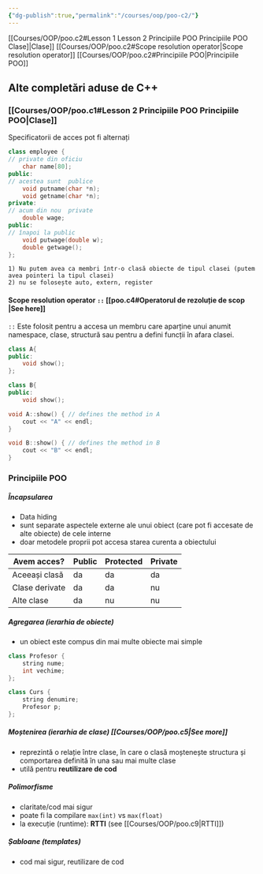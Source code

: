 ```yaml
---
{"dg-publish":true,"permalink":"/courses/oop/poo-c2/"}
---
```


[[Courses/OOP/poo.c2#Lesson 1 Lesson 2 Principiile POO Principiile POO Clase]\|Clase]]
[[Courses/OOP/poo.c2#Scope resolution operator\|Scope resolution operator]]
[[Courses/OOP/poo.c2#Principiile POO\|Principiile POO]]

## Alte completări aduse de C++

### [[Courses/OOP/poo.c1#Lesson 2 Principiile POO Principiile POO\|Clase]]

Specificatorii de acces pot fi alternați

```cpp
class employee { 
// private din oficiu
	char name[80]; 
public: 
// acestea sunt  publice
	void putname(char *n); 
	void getname(char *n); 
private: 
// acum din nou  private 
	double wage; 
public: 
// înapoi la public 
	void putwage(double w); 
	double getwage(); 
};
```

```ad-caution
1) Nu putem avea ca membri într-o clasă obiecte de tipul clasei (putem avea pointeri la tipul clasei) 
2) nu se folosește auto, extern, register
```

#### Scope resolution operator `::` [[poo.c4#Operatorul de rezoluție de scop ` `|See here]]

`::` Este folosit pentru a accesa un membru care aparține unui anumit namespace, clase, structură sau pentru a defini funcții în afara clasei.

```cpp
class A{
public:
	void show();
};

class B{
public:
	void show();

void A::show() { // defines the method in A
	cout << "A" << endl;
}

void B::show() { // defines the method in B
	cout << "B" << endl;
}
```

### Principiile POO

##### Încapsularea 

- Data hiding 
- sunt separate aspectele externe ale unui obiect (care pot fi accesate de alte obiecte) de cele interne 
- doar metodele proprii pot accesa starea curenta a obiectului

| Avem acces?    | Public | Protected | Private |
| -------------- | ------ | --------- | ------- |
| Aceeași clasă  | da     | da        | da      |
| Clase derivate | da     | da        | nu      |
| Alte clase     | da     | nu        | nu      |
##### Agregarea (ierarhia de obiecte) 
- un obiect este compus din mai multe obiecte mai simple 

```cpp
class Profesor {
	string nume;
	int vechime;
};

class Curs { 
	string denumire;
	Profesor p;
};
```

##### Moștenirea (ierarhia de clase) [[Courses/OOP/poo.c5\|See more]] 
- reprezintă o relație între clase, în care o clasă moștenește structura și comportarea definită în una sau mai multe clase
- utilă pentru **reutilizare de cod**

##### Polimorfisme 
- claritate/cod mai sigur
- poate fi la compilare `max(int)` vs `max(float)`
- la execuție (runtime): **RTTI** (see [[Courses/OOP/poo.c9\|RTTI]])

##### Șabloane (templates) 
- cod mai sigur, reutilizare de cod 
 



